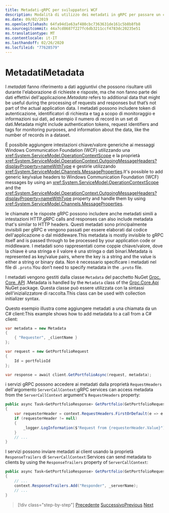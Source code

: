 ```yaml
---
title: Metadati-gRPC per sviluppatori WCF
description: Modalità di utilizzo dei metadati in gRPC per passare un contesto aggiuntivo tra client e server.
ms.date: 09/02/2019
ms.openlocfilehash: 64fa94d1e63af480cbc7363631de161c5b8b8fb8
ms.sourcegitcommit: 44a7cd8687f227fc6db3211ccf4783dc20235e51
ms.translationtype: MT
ms.contentlocale: it-IT
ms.lasthandoff: 02/26/2020
ms.locfileid: "77628579"
---
```

# <a name="metadata"></a><span data-ttu-id="fb25a-103">Metadati</span><span class="sxs-lookup"><span data-stu-id="fb25a-103">Metadata</span></span>

<span data-ttu-id="fb25a-104">I *metadati* fanno riferimento a dati aggiuntivi che possono risultare utili durante l'elaborazione di richieste e risposte, ma che non fanno parte dei dati effettivi dell'applicazione.</span><span class="sxs-lookup"><span data-stu-id="fb25a-104">*Metadata* refers to additional data that might be useful during the processing of requests and responses but that’s not part of the actual application data.</span></span> <span data-ttu-id="fb25a-105">I metadati possono includere token di autenticazione, identificatori di richiesta e tag a scopo di monitoraggio e informazioni sui dati, ad esempio il numero di record in un set di dati.</span><span class="sxs-lookup"><span data-stu-id="fb25a-105">Metadata might include authentication tokens, request identifiers and tags for monitoring purposes, and information about the data, like the number of records in a dataset.</span></span>

<span data-ttu-id="fb25a-106">È possibile aggiungere intestazioni chiave/valore generiche ai messaggi Windows Communication Foundation (WCF) utilizzando una <xref:System.ServiceModel.OperationContextScope> e la proprietà <xref:System.ServiceModel.OperationContext.OutgoingMessageHeaders?displayProperty=nameWithType> e gestirle utilizzando <xref:System.ServiceModel.Channels.MessageProperties>.</span><span class="sxs-lookup"><span data-stu-id="fb25a-106">It's possible to add generic key/value headers to Windows Communication Foundation (WCF) messages by using an <xref:System.ServiceModel.OperationContextScope> and the <xref:System.ServiceModel.OperationContext.OutgoingMessageHeaders?displayProperty=nameWithType> property and handle them by using <xref:System.ServiceModel.Channels.MessageProperties>.</span></span>

<span data-ttu-id="fb25a-107">le chiamate e le risposte gRPC possono includere anche metadati simili a intestazioni HTTP.</span><span class="sxs-lookup"><span data-stu-id="fb25a-107">gRPC calls and responses can also include metadata that's similar to HTTP headers.</span></span> <span data-ttu-id="fb25a-108">Questi metadati sono principalmente invisibili per gRPC e vengono passati per essere elaborati dal codice dell'applicazione o dal middleware.</span><span class="sxs-lookup"><span data-stu-id="fb25a-108">This metadata is mostly invisible to gRPC itself and is passed through to be processed by your application code or middleware.</span></span> <span data-ttu-id="fb25a-109">I metadati sono rappresentati come coppie chiave/valore, dove la chiave è una stringa e il valore è una stringa o dati binari.</span><span class="sxs-lookup"><span data-stu-id="fb25a-109">Metadata is represented as key/value pairs, where the key is a string and the value is either a string or binary data.</span></span> <span data-ttu-id="fb25a-110">Non è necessario specificare i metadati nel file di `.proto`.</span><span class="sxs-lookup"><span data-stu-id="fb25a-110">You don’t need to specify metadata in the `.proto` file.</span></span>

<span data-ttu-id="fb25a-111">I metadati vengono gestiti dalla classe `Metadata` del pacchetto NuGet [Grpc. Core. API](https://www.nuget.org/packages/Grpc.Core.Api/) .</span><span class="sxs-lookup"><span data-stu-id="fb25a-111">Metadata is handled by the `Metadata` class of the [Grpc.Core.Api](https://www.nuget.org/packages/Grpc.Core.Api/) NuGet package.</span></span> <span data-ttu-id="fb25a-112">Questa classe può essere utilizzata con la sintassi dell'inizializzatore di raccolta.</span><span class="sxs-lookup"><span data-stu-id="fb25a-112">This class can be used with collection initializer syntax.</span></span>

<span data-ttu-id="fb25a-113">Questo esempio illustra come aggiungere metadati a una chiamata da un C# client:</span><span class="sxs-lookup"><span data-stu-id="fb25a-113">This example shows how to add metadata to a call from a C# client:</span></span>

```csharp
var metadata = new Metadata
{
    { "Requester", _clientName }
};

var request = new GetPortfolioRequest
{
    Id = portfolioId
};

var response = await client.GetPortfolioAsync(request, metadata);
```

<span data-ttu-id="fb25a-114">i servizi gRPC possono accedere ai metadati dalla proprietà `RequestHeaders` dell'argomento `ServerCallContext`:</span><span class="sxs-lookup"><span data-stu-id="fb25a-114">gRPC services can access metadata from the `ServerCallContext` argument's `RequestHeaders` property:</span></span>

```csharp
public async Task<GetPortfolioResponse> GetPortfolio(GetPortfolioRequest request, ServerCallContext context)
{
    var requesterHeader = context.RequestHeaders.FirstOrDefault(e => e.Key == "Requester");
    if (requesterHeader != null)
    {
        _logger.LogInformation($"Request from {requesterHeader.Value}");
    }
    // ...
}
```

<span data-ttu-id="fb25a-115">I servizi possono inviare metadati ai client usando la proprietà `ResponseTrailers` di `ServerCallContext`:</span><span class="sxs-lookup"><span data-stu-id="fb25a-115">Services can send metadata to clients by using the `ResponseTrailers` property of `ServerCallContext`:</span></span>

```csharp
public async Task<GetPortfolioResponse> GetPortfolio(GetPortfolioRequest request, ServerCallContext context)
{
    // ...
    context.ResponseTrailers.Add("Responder", _serverName);
    // ...
}
```

>[!div class="step-by-step"]
><span data-ttu-id="fb25a-116">[Precedente](rpc-types.md)
>[Successivo](error-handling.md)</span><span class="sxs-lookup"><span data-stu-id="fb25a-116">[Previous](rpc-types.md)
[Next](error-handling.md)</span></span>
